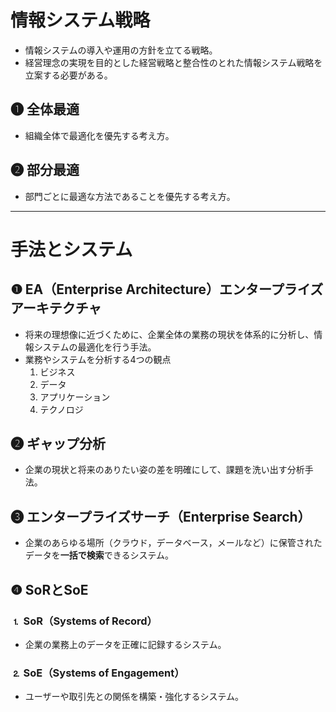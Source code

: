 # 情報システム戦略

- 情報システムの導入や運用の方針を立てる戦略。
- 経営理念の実現を目的とした経営戦略と整合性のとれた情報システム戦略を立案する必要がある。

## ❶ 全体最適

- 組織全体で最適化を優先する考え方。

## ❷ 部分最適

- 部門ごとに最適な方法であることを優先する考え方。

---

# 手法とシステム

## ❶ EA（Enterprise Architecture）エンタープライズアーキテクチャ

- 将来の理想像に近づくために、企業全体の業務の現状を体系的に分析し、情報システムの最適化を行う手法。
- 業務やシステムを分析する4つの観点
    1. ビジネス
    2. データ
    3. アプリケーション
    4. テクノロジ

## ❷ ギャップ分析

- 企業の現状と将来のありたい姿の差を明確にして、課題を洗い出す分析手法。

## ❸ エンタープライズサーチ（Enterprise Search）

- 企業のあらゆる場所（クラウド，データベース，メールなど）に保管されたデータを**一括で検索**できるシステム。

## ❹ SoRとSoE

### ⒈ SoR（Systems of Record）

- 企業の業務上のデータを正確に記録するシステム。

### ⒉ SoE（Systems of Engagement）

- ユーザーや取引先との関係を構築・強化するシステム。
